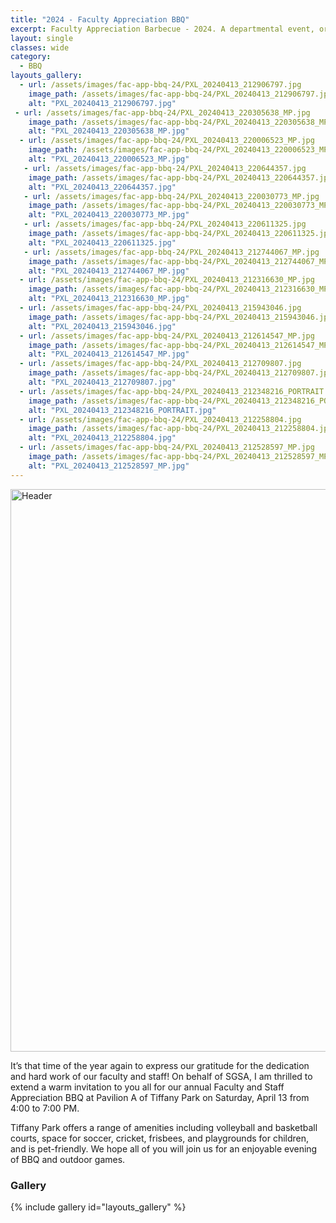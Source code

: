 ```yaml
---
title: "2024 - Faculty Appreciation BBQ"
excerpt: Faculty Appreciation Barbecue - 2024. A departmental event, organized by SGSA, to show appreciation for the faculty and the staff.
layout: single
classes: wide
category:
  - BBQ
layouts_gallery:
  - url: /assets/images/fac-app-bbq-24/PXL_20240413_212906797.jpg
    image_path: /assets/images/fac-app-bbq-24/PXL_20240413_212906797.jpg
    alt: "PXL_20240413_212906797.jpg"
 - url: /assets/images/fac-app-bbq-24/PXL_20240413_220305638_MP.jpg
    image_path: /assets/images/fac-app-bbq-24/PXL_20240413_220305638_MP.jpg
    alt: "PXL_20240413_220305638_MP.jpg"
  - url: /assets/images/fac-app-bbq-24/PXL_20240413_220006523_MP.jpg
    image_path: /assets/images/fac-app-bbq-24/PXL_20240413_220006523_MP.jpg
    alt: "PXL_20240413_220006523_MP.jpg"
   - url: /assets/images/fac-app-bbq-24/PXL_20240413_220644357.jpg
    image_path: /assets/images/fac-app-bbq-24/PXL_20240413_220644357.jpg
    alt: "PXL_20240413_220644357.jpg"   
   - url: /assets/images/fac-app-bbq-24/PXL_20240413_220030773_MP.jpg
    image_path: /assets/images/fac-app-bbq-24/PXL_20240413_220030773_MP.jpg
    alt: "PXL_20240413_220030773_MP.jpg"  
   - url: /assets/images/fac-app-bbq-24/PXL_20240413_220611325.jpg
    image_path: /assets/images/fac-app-bbq-24/PXL_20240413_220611325.jpg
    alt: "PXL_20240413_220611325.jpg" 
   - url: /assets/images/fac-app-bbq-24/PXL_20240413_212744067_MP.jpg
    image_path: /assets/images/fac-app-bbq-24/PXL_20240413_212744067_MP.jpg
    alt: "PXL_20240413_212744067_MP.jpg" 
  - url: /assets/images/fac-app-bbq-24/PXL_20240413_212316630_MP.jpg
    image_path: /assets/images/fac-app-bbq-24/PXL_20240413_212316630_MP.jpg
    alt: "PXL_20240413_212316630_MP.jpg" 
  - url: /assets/images/fac-app-bbq-24/PXL_20240413_215943046.jpg
    image_path: /assets/images/fac-app-bbq-24/PXL_20240413_215943046.jpg
    alt: "PXL_20240413_215943046.jpg" 
  - url: /assets/images/fac-app-bbq-24/PXL_20240413_212614547_MP.jpg
    image_path: /assets/images/fac-app-bbq-24/PXL_20240413_212614547_MP.jpg
    alt: "PXL_20240413_212614547_MP.jpg"
  - url: /assets/images/fac-app-bbq-24/PXL_20240413_212709807.jpg
    image_path: /assets/images/fac-app-bbq-24/PXL_20240413_212709807.jpg
    alt: "PXL_20240413_212709807.jpg"   
  - url: /assets/images/fac-app-bbq-24/PXL_20240413_212348216_PORTRAIT.jpg
    image_path: /assets/images/fac-app-bbq-24/PXL_20240413_212348216_PORTRAIT.jpg
    alt: "PXL_20240413_212348216_PORTRAIT.jpg" 
  - url: /assets/images/fac-app-bbq-24/PXL_20240413_212258804.jpg
    image_path: /assets/images/fac-app-bbq-24/PXL_20240413_212258804.jpg
    alt: "PXL_20240413_212258804.jpg" 
  - url: /assets/images/fac-app-bbq-24/PXL_20240413_212528597_MP.jpg
    image_path: /assets/images/fac-app-bbq-24/PXL_20240413_212528597_MP.jpg
    alt: "PXL_20240413_212528597_MP.jpg" 
---
```


<img src="https://jeroda7105.github.io/tamusgsa.github.io/assets/images/fac-app-bbq-24/PXL_20240413_225929466_MP.jpg" alt="Header" width="900"> 

It’s that time of the year again to express our gratitude for the dedication and hard work of our faculty and staff! On behalf of SGSA, I am thrilled to extend a warm invitation to you all for our annual Faculty and Staff Appreciation BBQ at Pavilion A of Tiffany Park on Saturday, April 13 from 4:00 to 7:00 PM.

Tiffany Park offers a range of amenities including volleyball and basketball courts, space for soccer, cricket, frisbees, and playgrounds for children, and is pet-friendly. We hope all of you will join us for an enjoyable evening of BBQ and outdoor games.


### Gallery 

{% include gallery id="layouts_gallery" %}
 

